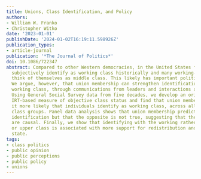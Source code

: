 ```yaml
---
title: Unions, Class Identification, and Policy                         Attitudes
authors:
- William W. Franko
- Christopher Witko
date: '2023-01-01'
publishDate: '2024-01-02T16:19:11.598926Z'
publication_types:
- article-journal
publication: '*The Journal of Politics*'
doi: 10.1086/722347
abstract: Compared to other Western democracies, in the United States fewer people
  subjectively identify as working class historically and many working-class individuals
  think of themselves as middle class. This likely has important political implications.
  We argue, however, that union membership can strengthen identification with the
  working class, through communications from leaders and interactions among members.
  Using General Social Survey data from five decades, we develop an original multi-indicator
  IRT-based measure of objective class status and find that union membership makes
  it more likely that individuals identify as working class, across all objective
  class groups. Panel data analysis shows that union membership predicts future working-class
  identification but that the opposite is not true, suggesting that these associations
  are causal. Finally, we show that identifying with the working rather than middle
  or upper class is associated with more support for redistribution and the welfare
  state.
tags:
- class politics
- public opinion
- public perceptions
- public policy
- unions
---
```

